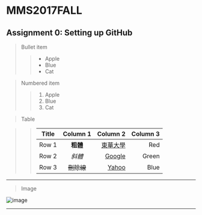 # MMS2017FALL
## Assignment 0: Setting up GitHub

> Bullet item
>>* Apple
>>* Blue
>>* Cat

> Numbered item
>>1. Apple 
>>2. Blue 
>>3. Cat 

>Table

>>| Title         | Column 1           | Column 2  | Column 3 |
>>| ------------- |:-------------:| -----:|-----:|
>>| Row 1     | **粗體**       | [東華大學](http://www.ndhu.edu.tw/bin/home.php?Lang=zh-tw) |Red |
>>| Row 2     | *斜體*         | [Google](https://www.google.com.tw/) |Green |
>>| Row 3     | ~~刪除線~~     | [Yahoo](https://tw.yahoo.com/)   |Blue |

***
>Image

![image](https://user-images.githubusercontent.com/32957934/31826554-f701f012-b5e7-11e7-890f-aef437fc5d24.JPG)

***
